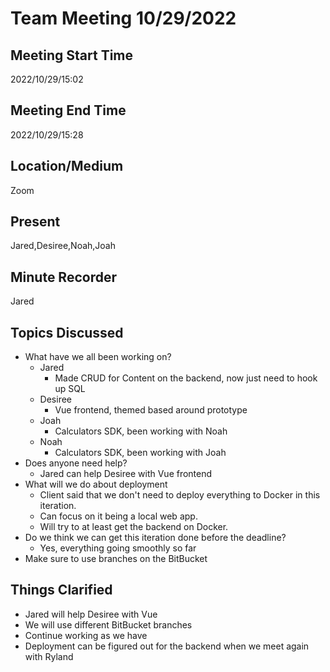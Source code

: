 
  
# Team Meeting 10/29/2022

## Meeting Start Time
2022/10/29/15:02
## Meeting End Time
2022/10/29/15:28

## Location/Medium

Zoom

## Present

Jared,Desiree,Noah,Joah

## Minute Recorder

Jared

## Topics Discussed
* What have we all been working on?
  * Jared
    * Made CRUD for Content on the backend, now just need to hook up SQL
  * Desiree
    * Vue frontend, themed based around prototype
  * Joah
    * Calculators SDK, been working with Noah
  * Noah
    * Calculators SDK, been working with Joah
* Does anyone need help?
  * Jared can help Desiree with Vue frontend
* What will we do about deployment
  * Client said that we don't need to deploy everything to Docker in this iteration.
  * Can focus on it being a local web app.
  * Will try to at least get the backend on Docker.
* Do we think we can get this iteration done before the deadline?
  * Yes, everything going smoothly so far
* Make sure to use branches on the BitBucket


## Things Clarified
* Jared will help Desiree with Vue
* We will use different BitBucket branches
* Continue working as we have
* Deployment can be figured out for the backend when we meet again with Ryland

